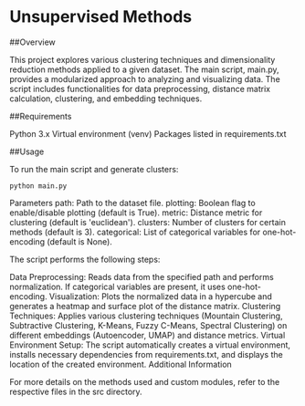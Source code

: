 # Unsupervised Methods
##Overview

This project explores various clustering techniques and dimensionality reduction methods applied to a given dataset. The main script, main.py, provides a modularized approach to analyzing and visualizing data. The script includes functionalities for data preprocessing, distance matrix calculation, clustering, and embedding techniques.

##Requirements

Python 3.x
Virtual environment (venv)
Packages listed in requirements.txt

##Usage

To run the main script and generate clusters:

```
python main.py

```
Parameters
path: Path to the dataset file.
plotting: Boolean flag to enable/disable plotting (default is True).
metric: Distance metric for clustering (default is 'euclidean').
clusters: Number of clusters for certain methods (default is 3).
categorical: List of categorical variables for one-hot-encoding (default is None).


The script performs the following steps:

Data Preprocessing: Reads data from the specified path and performs normalization. If categorical variables are present, it uses one-hot-encoding.
Visualization: Plots the normalized data in a hypercube and generates a heatmap and surface plot of the distance matrix.
Clustering Techniques: Applies various clustering techniques (Mountain Clustering, Subtractive Clustering, K-Means, Fuzzy C-Means, Spectral Clustering) on different embeddings (Autoencoder, UMAP) and distance metrics.
Virtual Environment Setup: The script automatically creates a virtual environment, installs necessary dependencies from requirements.txt, and displays the location of the created environment.
Additional Information

For more details on the methods used and custom modules, refer to the respective files in the src directory.
